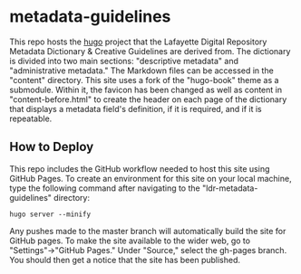 # metadata-guidelines

This repo hosts the [hugo](https://gohugo.io/) project that the Lafayette Digital Repository Metadata Dictionary & Creative Guidelines are derived from.
The dictionary is divided into two main sections: "descriptive metadata" and "administrative metadata." The Markdown files can be accessed in the "content" directory.
This site uses a fork of the "hugo-book" theme as a submodule. Within it, the favicon has been changed as well as content in "content-before.html" to create the header
on each page of the dictionary that displays a metadata field's definition, if it is required, and if it is repeatable.

## How to Deploy
This repo includes the GitHub workflow needed to host this site using GitHub Pages. To create an environment for this site on your local machine, type the 
following command after navigating to the "ldr-metadata-guidelines" directory:

```
hugo server --minify
```

Any pushes made to the master branch will automatically build the site for GitHub pages. To make the site available to the wider web,
go to "Settings"&rarr;"GitHub Pages." Under "Source," select the gh-pages branch. You should then get a notice that the site has been published.
